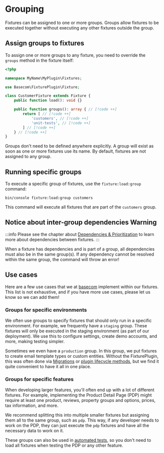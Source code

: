 # Grouping
Fixtures can be assigned to one or more groups. Groups allow fixtures to be executed together without executing any other fixtures outside the group.

## Assign groups to fixtures
To assign one or more groups to any fixture, you need to override the `groups` method in the fixture itself:

```php
<?php

namespace MyName\MyPlugin\Fixtures;

use Basecom\FixturePlugin\Fixture;

class CustomerFixture extends Fixture {
    public function load(): void {}

    public function groups(): array { // [!code ++]
        return [ // [!code ++]
            'customers', // [!code ++]
            'unit-tests', // [!code ++]
        ] // [!code ++]
    } // [!code ++]
}
```
Groups don't need to be defined anywhere explicitly. A group will exist as soon as one or more fixtures use its name. By default, fixtures are not assigned to any group.

## Running specific groups
To execute a specific group of fixtures, use the `fixture:load:group` command:

```shell:no-line-numbers
bin/console fixture:load:group customers
```

This command will execute all fixtures that are part of the `customers` group.

## Notice about inter-group dependencies <Badge type="warning">Warning</Badge> 
:::info
Please see the chapter about [Dependencies & Prioritization](/writing/dependencies-prioritization) to learn more about dependencies between fixtures.
:::

When a fixture has dependencies and is part of a group, all dependencies must also be in the same group(s). If any dependency cannot be resolved within the same group, the command will throw an error!

## Use cases
Here are a few use cases that we at [basecom](https://basecom.de) implement within our fixtures. This list is not exhaustive, and if you have more use cases, please let us know so we can add them!

### Groups for specific environments
We often use groups to specify fixtures that should only run in a specific environment. For example, we frequently have a `staging` group. These fixtures will only be executed in the staging environment (as part of our deployment). We use this to configure settings, create demo accounts, and more, making testing simpler.

Sometimes we even have a `production` group. In this group, we put fixtures to create email template types or custom entities. Without the FixturePlugin, this was often done via [Migrations](https://developer.shopware.com/docs/guides/plugins/plugins/plugin-fundamentals/database-migrations.html) or [plugin lifecycle methods](https://developer.shopware.com/docs/guides/plugins/plugins/plugin-fundamentals/plugin-lifecycle.html), but we find it quite convenient to have it all in one place.

### Groups for specific features
When developing larger features, you'll often end up with a lot of different fixtures. For example, implementing the Product Detail Page (PDP) might require at least one product, reviews, property groups and options, prices, tax information, and more.

We recommend splitting this into multiple smaller fixtures but assigning them all to the same group, such as `pdp`. This way, if any developer needs to work on the PDP, they can just execute the `pdp` fixtures and have all the necessary data to work on it.

These groups can also be used in [automated tests](/writing/phpunit-tests), so you don't need to load all fixtures when testing the PDP or any other feature.
